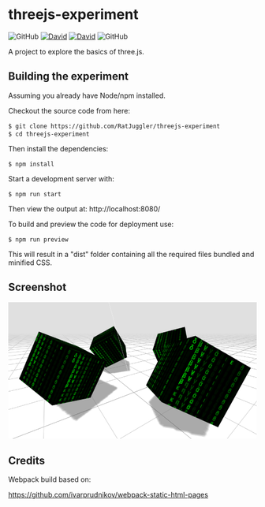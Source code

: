 # threejs-experiment

![GitHub](https://img.shields.io/github/license/RatJuggler/threejs-experiment)
[![David](https://david-dm.org/RatJuggler/threejs-experiment/dev-status.svg)](https://david-dm.org/RatJuggler/threejs-experiment?type=dev)
[![David](https://david-dm.org/RatJuggler/threejs-experiment/status.svg)](https://david-dm.org/RatJuggler/threejs-experiment)
![GitHub](https://img.shields.io/github/package-json/v/RatJuggler/threejs-experiment)


A project to explore the basics of three.js.

## Building the experiment

Assuming you already have Node/npm installed.

Checkout the source code from here:
```
$ git clone https://github.com/RatJuggler/threejs-experiment
$ cd threejs-experiment
```
Then install the dependencies:
```
$ npm install
```
Start a development server with:
```
$ npm run start
```
Then view the output at: http://localhost:8080/

To build and preview the code for deployment use:
```
$ npm run preview
```
This will result in a "dist" folder containing all the required files bundled and minified CSS.

## Screenshot

![Screenshot](https://raw.githubusercontent.com/RatJuggler/threejs-experiment/master/screenshot.png)

## Credits

Webpack build based on:

https://github.com/ivarprudnikov/webpack-static-html-pages
